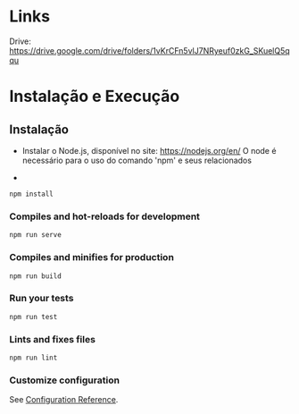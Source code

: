 # Links

Drive: https://drive.google.com/drive/folders/1vKrCFn5vlJ7NRyeuf0zkG_SKuelQ5qqu

# Instalação e Execução

## Instalação

- Instalar o Node.js, disponível no site: https://nodejs.org/en/
  O node é necessário para o uso do comando 'npm' e seus relacionados
  
- 

```
npm install
```

### Compiles and hot-reloads for development
```
npm run serve
```

### Compiles and minifies for production
```
npm run build
```

### Run your tests
```
npm run test
```

### Lints and fixes files
```
npm run lint
```

### Customize configuration
See [Configuration Reference](https://cli.vuejs.org/config/).
